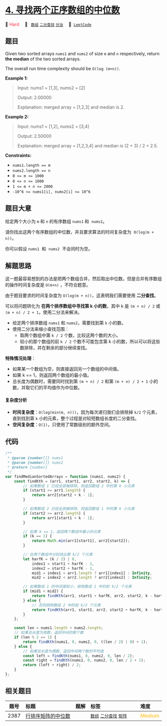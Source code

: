 # [4. 寻找两个正序数组的中位数](https://leetcode.com/problems/median-of-two-sorted-arrays)

🔴 <font color=#ff334b>Hard</font>&emsp; 🔖&ensp; [`数组`](/outline/tag/array.md) [`二分查找`](/outline/tag/binary-search.md) [`分治`](/outline/tag/divide-and-conquer.md)&emsp; 🔗&ensp;[`LeetCode`](https://leetcode.com/problems/median-of-two-sorted-arrays)

## 题目

Given two sorted arrays `nums1` and `nums2` of size `m` and `n` respectively, return **the median** of the two sorted arrays.

The overall run time complexity should be `O(log (m+n))`.

**Example 1:**

> Input: nums1 = [1,3], nums2 = [2]
>
> Output: 2.00000
>
> Explanation: merged array = [1,2,3] and median is 2.

**Example 2:**

> Input: nums1 = [1,2], nums2 = [3,4]
>
> Output: 2.50000
>
> Explanation: merged array = [1,2,3,4] and median is (2 + 3) / 2 = 2.5.

**Constraints:**

- `nums1.length == m`
- `nums2.length == n`
- `0 <= m <= 1000`
- `0 <= n <= 1000`
- `1 <= m + n <= 2000`
- `-10^6 <= nums1[i], nums2[i] <= 10^6`

## 题目大意

给定两个大小为 `m` 和 `n` 的有序数组 `nums1` 和  `nums2`。

请你找出这两个有序数组的中位数，并且要求算法的时间复杂度为  `O(log(m + n))`。

你可以假设 `nums1`  和  `nums2`  不会同时为空。

## 解题思路

这一题最容易想到的办法是把两个数组合并，然后取出中位数。但是合并有序数组的操作时间复杂度是 `O(m+n)` ，不符合题意。

由于题目要求的时间复杂度为 `O(log(m + n))`，这表明我们需要使用 **二分查找**。

可以将问题转化为 **在两个排序数组中寻找第 k 小的数**，其中 k 是 `(m + n) / 2` 或 `(m + n) / 2 + 1`，使用二分法来解决。

- 给定两个排序数组 `nums1` 和 `nums2`，需要找到第 `k` 小的数。
- 使用二分法来缩小查找范围：
  - 取两个数组中第 `k / 2` 个数，比较这两个数的大小。
  - 较小的那个数组的前 `k / 2` 个数不可能包含第 k 小的数，所以可以将这些数排除，并在剩余的部分继续查找。

**特殊情况处理**：

- 如果某一个数组为空，则直接返回另一个数组的中间值。
- 如果 k == 1，则返回两个数组的最小值。
- 总长度为偶数时，需要同时找到第 `(m + n) / 2` 和第 `(m + n) / 2 + 1` 小的数，并取它们的平均值作为中位数。

#### 复杂度分析

- **时间复杂度**：`O(log(min(m, n)))`，因为每次递归我们会排除掉 `k/2` 个元素，直到找到第 `k` 小的元素，整个过程是对较短数组长度的二分查找。
- **空间复杂度**：`O(1)`，只使用了常数级别的额外空间。

## 代码

```javascript
/**
 * @param {number[]} nums1
 * @param {number[]} nums2
 * @return {number}
 */
var findMedianSortedArrays = function (nums1, nums2) {
	const findKth = (arr1, start1, arr2, start2, k) => {
		// 如果数组 1 已经全部被排除，则返回数组 2 中的第 k 小元素
		if (start1 >= arr1.length) {
			return arr2[start2 + k - 1];
		}

		// 如果数组 2 已经全部被排除，则返回数组 1 中的第 k 小元素
		if (start2 >= arr2.length) {
			return arr1[start1 + k - 1];
		}

		// 如果 k == 1，返回两个数组中最小的元素
		if (k == 1) {
			return Math.min(arr1[start1], arr2[start2]);
		}

		// 在两个数组中分别找出第 k/2 个元素
		let harfK = (k / 2) | 0,
			index1 = start1 + harfK - 1,
			index2 = start2 + harfK - 1,
			mid1 = index1 < arr1.length ? arr1[index1] : Infinity,
			mid2 = index2 < arr2.length ? arr2[index2] : Infinity;

		// 如果数组 1 的中间值较小，排除数组 1 中的前 k/2 个元素
		if (mid1 < mid2) {
			return findKth(arr1, start1 + harfK, arr2, start2, k - harfK);
		} else {
			// 否则排除数组 2 中的前 k/2 个元素
			return findKth(arr1, start1, arr2, start2 + harfK, k - harfK);
		}
	};

	const len = nums1.length + nums2.length;
	// 如果总长度为奇数，返回中间的那个数
	if (len % 2 == 1) {
		return findKth(nums1, 0, nums2, 0, ((len / 2) | 0) + 1);
	} else {
		// 如果总长度为偶数，返回中间两个数的平均值
		const left = findKth(nums1, 0, nums2, 0, len / 2);
		const right = findKth(nums1, 0, nums2, 0, len / 2 + 1);
		return (left + right) / 2;
	}
};
```

## 相关题目

<!-- prettier-ignore -->
| 题号 | 标题 | 题解 | 标签 | 难度 |
| :------: | :------ | :------: | :------ | :------ |
| 2387 | [行排序矩阵的中位数](https://leetcode.com/problems/median-of-a-row-wise-sorted-matrix) |  |  [`数组`](/outline/tag/array.md) [`二分查找`](/outline/tag/binary-search.md) [`矩阵`](/outline/tag/matrix.md) | <font color=#ffb800>Medium</font> |

<style>
.blue {
    background-color: #096dd9;
    padding: 0.25rem 0.5rem;
    margin: 0;
    font-size: 0.85em;
    border-radius: 3px;
    color: white;
    font-weight: 500;
}
table th:first-of-type { width: 10%; }
table th:nth-of-type(2) { width: 35%; }
table th:nth-of-type(3) { width: 10%; }
table th:nth-of-type(4) { width: 35%; }
table th:nth-of-type(5) { width: 10%; }
</style>
